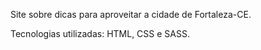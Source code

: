 Site sobre dicas para aproveitar a cidade de Fortaleza-CE. 

Tecnologias utilizadas: HTML, CSS e SASS.
